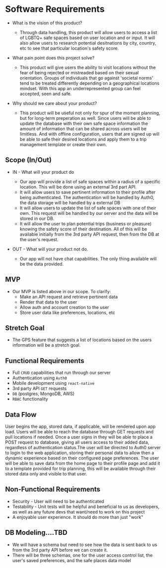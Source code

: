 # Software Requirements

- What is the vision of this product?
  - Through data handling, this product will allow users to access a list of LGBTQ+ safe spaces based on user location and or input.  It will also allow users to research potential desitnations by city, country, etc to see that particular location's safety score. 
  
- What pain point does this project solve?
  - This product will give users the ability to visit locations without the fear of being rejected or mistreaded based on their sexual orientation. Groups of individuals that go against 'societal norms' tend to be treated differently depending on a geographical locations mindset. With this app an underrepresented group can feel accepted, seen and safe.

- Why should we care about your product?
  - This product will be useful not only for spur of the moment planning, but for long-term preperation as well. Since users will be able to update the database with their own safe space information the amount of information that can be shared across users will be limitless. And with offline configuration, users that are signed up will be able to safe their desired locations and apply them to a trip management template or create their own.

## Scope (In/Out)

  - IN - What will your product do
    - Our app will provide a list of safe spaces within a radius of a specific location.  This will be done using an external 3rd part API.
    - It will allow users to save pertinent information to their profile after being authenticated.  The authentication will be handled by Auth0, the data storage will be handled by a external DB
    - It will allow users to update the list of safe spaces with one of their own.  This request will be handled by our server and the data will be stored in our DB.
    - It will allow the user to plan potential trips (business or pleasure) knowing the safety score of their destination.  All of this will be available initially from the 3rd party API request, then from the DB at the user's request.

  - OUT - What will your product not do.
    - Our app will not have chat capabilities.  The only thing available will be the data provided.

## MVP

  - Our MVP is listed above in our scope.  To clarify:
    - Make an API request and retrieve pertinent data
    - Render that data to the user
    - Allow auth and account creation to the user
    - Store user data like preferences, locations, etc
  
## Stretch Goal

  - The GPS feature that suggests a list of locations based on the users information will be a stretch goal.
  
## Functional Requirements

  - Full `CRUD` capabilities that run through our server
  - Authentication using `Auth0`
  - Mobile development using `react-native`
  - 3rd party API `GET` requests
  - `DB` (postgres, MongoDB, AWS)
  - `RBAC` functionality
  
## Data Flow

User begins the app, stored data, if applicable, will be rendered upon app load. Users will be able to reach the database through GET requests and pull locations if needed. Once a user signs in they will be able to place a POST request to database, giving all users access to their added data, regardless of authentication status.The user will be directed to Auth0 server to login to the web application, storing their personal data to allow then a dynamic experience based on their configured page preferences. The user will be able to save data from the home page to their profile page and add it to a template provided for trip planning, this will be available through their stored data only and visible to that user. 

## Non-Functional Requirements

  - Security - User will need to be authenticated
  - Testability - Unit tests will be helpful and beneficial to us as developers, as well as any future devs that want/need to work on this project
  - A enjoyable user experience.  It should do more than just "work"


## DB Modeling....TBD

- We will have a schema but need to see how the data is sent back to us from the 3rd party API before we can create it.
- There will be three schemas, one for the user access control list, the user's saved preferences, and the safe places data model